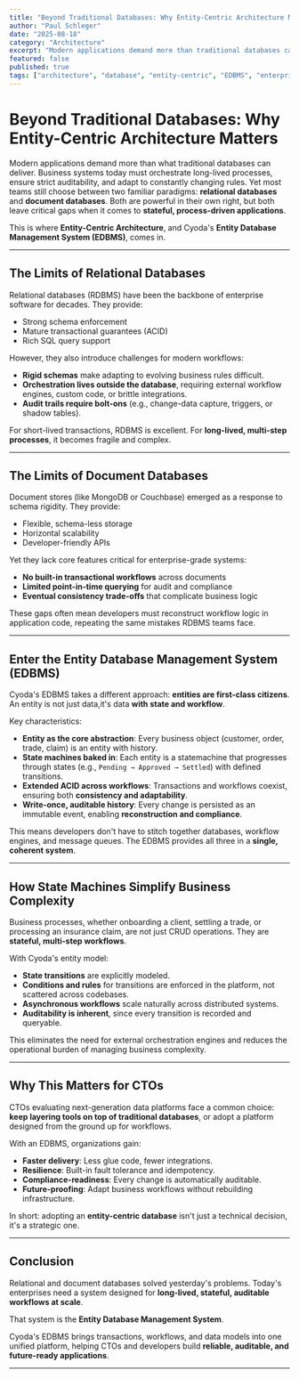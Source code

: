 ```yaml
---
title: "Beyond Traditional Databases: Why Entity-Centric Architecture Matters"
author: "Paul Schleger"
date: "2025-08-18"
category: "Architecture"
excerpt: "Modern applications demand more than traditional databases can deliver. Discover how Entity-Centric Architecture and Cyoda's EDBMS addresses the gaps in relational and document databases for stateful, process-driven applications."
featured: false
published: true
tags: ["architecture", "database", "entity-centric", "EDBMS", "enterprise"]
---
```


# Beyond Traditional Databases: Why Entity-Centric Architecture Matters

Modern applications demand more than what traditional databases can
deliver. Business systems today must orchestrate long-lived processes,
ensure strict auditability, and adapt to constantly changing rules. Yet
most teams still choose between two familiar paradigms: **relational
databases** and **document databases**. Both are powerful in their own
right, but both leave critical gaps when it comes to **stateful,
process-driven applications**.

This is where **Entity-Centric Architecture**, and Cyoda's **Entity
Database Management System (EDBMS)**, comes in.

------------------------------------------------------------------------

## The Limits of Relational Databases

Relational databases (RDBMS) have been the backbone of enterprise
software for decades. They provide:

-   Strong schema enforcement
-   Mature transactional guarantees (ACID)
-   Rich SQL query support

However, they also introduce challenges for modern workflows:

-   **Rigid schemas** make adapting to evolving business rules
    difficult.
-   **Orchestration lives outside the database**, requiring external
    workflow engines, custom code, or brittle integrations.
-   **Audit trails require bolt-ons** (e.g., change-data capture,
    triggers, or shadow tables).

For short-lived transactions, RDBMS is excellent. For **long-lived,
multi-step processes**, it becomes fragile and complex.

------------------------------------------------------------------------

## The Limits of Document Databases

Document stores (like MongoDB or Couchbase) emerged as a response to
schema rigidity. They provide:

-   Flexible, schema-less storage
-   Horizontal scalability
-   Developer-friendly APIs

Yet they lack core features critical for enterprise-grade systems:

-   **No built-in transactional workflows** across documents
-   **Limited point-in-time querying** for audit and compliance
-   **Eventual consistency trade-offs** that complicate business logic

These gaps often mean developers must reconstruct workflow logic in
application code, repeating the same mistakes RDBMS teams face.

------------------------------------------------------------------------

## Enter the Entity Database Management System (EDBMS)

Cyoda's EDBMS takes a different approach: **entities are first-class
citizens**. An entity is not just data,it's data **with state and
workflow**.

Key characteristics:

-   **Entity as the core abstraction**: Every business object (customer,
    order, trade, claim) is an entity with history.
-   **State machines baked in**: Each entity is a statemachine that progresses through states
    (e.g., `Pending → Approved → Settled`) with defined transitions.
-   **Extended ACID across workflows**: Transactions and workflows
    coexist, ensuring both **consistency and adaptability**.
-   **Write-once, auditable history**: Every change is persisted as an
    immutable event, enabling **reconstruction and compliance**.

This means developers don't have to stitch together databases, workflow
engines, and message queues. The EDBMS provides all three in a **single,
coherent system**.

------------------------------------------------------------------------

## How State Machines Simplify Business Complexity

Business processes, whether onboarding a client, settling a trade, or
processing an insurance claim, are not just CRUD operations. They are
**stateful, multi-step workflows**.

With Cyoda's entity model:

-   **State transitions** are explicitly modeled.
-   **Conditions and rules** for transitions are enforced in the
    platform, not scattered across codebases.
-   **Asynchronous workflows** scale naturally across distributed
    systems.
-   **Auditability is inherent**, since every transition is recorded and
    queryable.

This eliminates the need for external orchestration engines and reduces
the operational burden of managing business complexity.

------------------------------------------------------------------------

## Why This Matters for CTOs

CTOs evaluating next-generation data platforms face a common choice:
**keep layering tools on top of traditional databases**, or adopt a
platform designed from the ground up for workflows.

With an EDBMS, organizations gain:

-   **Faster delivery**: Less glue code, fewer integrations.
-   **Resilience**: Built-in fault tolerance and idempotency.
-   **Compliance-readiness**: Every change is automatically auditable.
-   **Future-proofing**: Adapt business workflows without rebuilding
    infrastructure.

In short: adopting an **entity-centric database** isn't just a technical
decision, it's a strategic one.

------------------------------------------------------------------------

## Conclusion

Relational and document databases solved yesterday's problems. Today's
enterprises need a system designed for **long-lived, stateful, auditable
workflows at scale**.

That system is the **Entity Database Management System**.

Cyoda's EDBMS brings transactions, workflows, and data models into one
unified platform, helping CTOs and developers build **reliable,
auditable, and future-ready applications**.

------------------------------------------------------------------------

